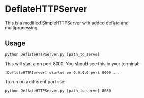 DeflateHTTPServer
====================

This is a modified SimpleHTTPServer with added deflate and multiprocessing 

## Usage

````
python DeflateHTTPServer.py [path_to_serve]
````

This will start a on port 8000. You should see this in your terminal:

````
[DeflateHTTPServer] started on 0.0.0.0 port 8000 ...
````

To run on a different port use:
````
python DeflateHTTPServer.py [path_to_serve] 8080
````
